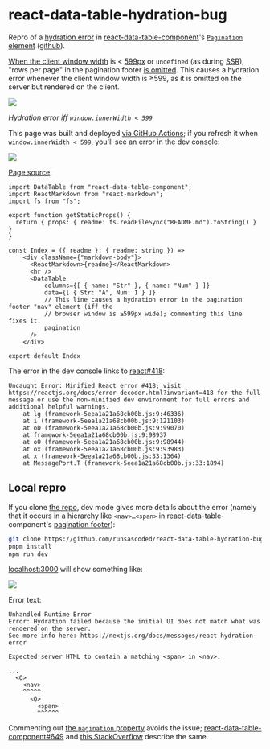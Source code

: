 # react-data-table-hydration-bug
Repro of a [hydration error][react#418] in [react-data-table-component]'s [`Pagination` element][PaginationWrapper] ([github]).

[When the client window width][shouldShow] is < [599px][`SMALL`] or `undefined` (as during [SSR]), "rows per page" in the pagination footer [is omitted][shouldShows]. This causes a hydration error whenever the client window width is ≥599, as it is omitted on the server but rendered on the client.

[![][error.gif]][error.gif]

*Hydration error iff `window.innerWidth < 599`*

This page was built and deployed [via GitHub Actions][GHA]; if you refresh it when `window.innerWidth < 599`, you'll see an error in the dev console:

[![][console-error.png]][console-error.png]

[Page source][index.tsx]:

```tsx
import DataTable from "react-data-table-component";
import ReactMarkdown from "react-markdown";
import fs from "fs";

export function getStaticProps() {
  return { props: { readme: fs.readFileSync("README.md").toString() } }
}

const Index = ({ readme }: { readme: string }) =>
    <div className={"markdown-body"}>
      <ReactMarkdown>{readme}</ReactMarkdown>
      <hr />
      <DataTable
          columns={[ { name: "Str" }, { name: "Num" } ]}
          data={[ { Str: "A", Num: 1 } ]}
          // This line causes a hydration error in the pagination footer "nav" element (iff the
          // browser window is ≥599px wide); commenting this line fixes it.
          pagination
      />
    </div>

export default Index
```

The error in the dev console links to [react#418]:
```
Uncaught Error: Minified React error #418; visit https://reactjs.org/docs/error-decoder.html?invariant=418 for the full message or use the non-minified dev environment for full errors and additional helpful warnings.
    at lg (framework-5eea1a21a68cb00b.js:9:46336)
    at i (framework-5eea1a21a68cb00b.js:9:121103)
    at oD (framework-5eea1a21a68cb00b.js:9:99070)
    at framework-5eea1a21a68cb00b.js:9:98937
    at oO (framework-5eea1a21a68cb00b.js:9:98944)
    at ox (framework-5eea1a21a68cb00b.js:9:93983)
    at x (framework-5eea1a21a68cb00b.js:33:1364)
    at MessagePort.T (framework-5eea1a21a68cb00b.js:33:1894)
```

## Local repro
If you clone [the repo][github], dev mode gives more details about the error (namely that it occurs in a hierarchy like `<nav>…<span>` in react-data-table-component's [pagination footer][PaginationWrapper]):

```bash
git clone https://github.com/runsascoded/react-data-table-hydration-bug && cd react-data-table-hydration-bug
pnpm install
npm run dev
```

[localhost:3000] will show something like:

[![][hydration-error.png]][hydration-error.png]

Error text:

```
Unhandled Runtime Error
Error: Hydration failed because the initial UI does not match what was rendered on the server.
See more info here: https://nextjs.org/docs/messages/react-hydration-error

Expected server HTML to contain a matching <span> in <nav>.

...
  <O>
    <nav>
    ^^^^^
      <O>
        <span>
        ^^^^^^
```

Commenting out [the `pagination` property] avoids the issue; [react-data-table-component#649] and [this StackOverflow][SO] describe the same.


[react-data-table-component]: https://github.com/jbetancur/react-data-table-component
[localhost:3000]: http://localhost:3000

[react#418]: https://react.dev/errors/418?invariant=418

[react-data-table-hydration-bug.runsascoded.com]: https://react-data-table-hydration-bug.runsascoded.com
[GHA]: https://github.com/runsascoded/react-data-table-hydration-bug/actions
[PaginationWrapper]: https://github.com/jbetancur/react-data-table-component/blob/v7.6.2/src/DataTable/Pagination.tsx#L20-L30

[shouldShow]: https://github.com/jbetancur/react-data-table-component/blob/v7.6.2/src/DataTable/Pagination.tsx#L98
[`SMALL`]: https://github.com/jbetancur/react-data-table-component/blob/v7.6.2/src/DataTable/media.ts
[shouldShows]: https://github.com/jbetancur/react-data-table-component/blob/v7.6.2/src/DataTable/Pagination.tsx#L145-L151
[SSR]: https://nextjs.org/docs/pages/building-your-application/rendering/server-side-rendering

[SO]: https://stackoverflow.com/q/75068071
[react-data-table-component#649]: https://github.com/jbetancur/react-data-table-component/issues/649

[//]: # (gh repo links)
[index.tsx]: https://github.com/runsascoded/react-data-table-hydration-bug/blob/main/pages/index.tsx
[the `pagination` property]: https://github.com/runsascoded/react-data-table-hydration-bug/blob/main/pages/index.tsx#L17
[github]: https://github.com/runsascoded/react-data-table-hydration-bug

[//]: # (images)
[error.gif]: error.gif
[console-error.png]: console-error.png
[hydration-error.png]: hydration-error.png
